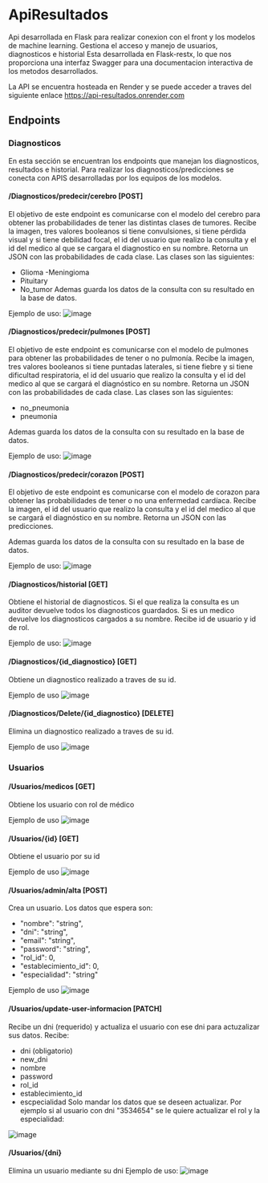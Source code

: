 # ApiResultados
Api desarrollada en Flask para realizar conexion con el front y los modelos de machine learning.
Gestiona el acceso y manejo de usuarios, diagnosticos e historial
Esta desarrollada en Flask-restx, lo que nos proporciona una interfaz Swagger para una documentacion interactiva de los metodos desarrollados.

La API se encuentra hosteada en Render y se puede acceder a traves del siguiente enlace
https://api-resultados.onrender.com

## Endpoints

### Diagnosticos

En esta sección se encuentran los endpoints que manejan los diagnosticos, resultados e historial. Para realizar los diagnosticos/predicciones se conecta con APIS desarrolladas por los equipos de los modelos.

#### /Diagnosticos/predecir/cerebro [POST]

El objetivo de este endpoint es comunicarse con el modelo del cerebro para obtener las probabilidades de tener las distintas clases de tumores.
Recibe la imagen, tres valores booleanos si tiene convulsiones, si tiene pérdida visual y si tiene debilidad focal, el id del usuario que realizo la consulta y el id del medico al que se cargara
el diagnostico en su nombre.
Retorna un JSON con las probabilidades de cada clase. Las clases son las siguientes:
- Glioma
-Meningioma
- Pituitary
- No_tumor
Ademas guarda los datos de la consulta con su resultado en la base de datos.

Ejemplo de uso:
![image](https://github.com/LucasPrieto30/ApiResultados/assets/66337029/020488c5-9ba6-47a8-8a66-8181691f4324)

#### /Diagnosticos/predecir/pulmones [POST]

El objetivo de este endpoint es comunicarse con el modelo de pulmones para obtener las probabilidades de tener o no pulmonía.
Recibe la imagen, tres valores booleanos si tiene puntadas laterales, si tiene fiebre y si tiene dificultad respiratoria, el id del usuario que realizo la consulta y el id del medico al que se cargará
el diagnóstico en su nombre.
Retorna un JSON con las probabilidades de cada clase. Las clases son las siguientes:
- no_pneumonia
- pneumonia

Ademas guarda los datos de la consulta con su resultado en la base de datos.

Ejemplo de uso:
![image](https://github.com/LucasPrieto30/ApiResultados/assets/66337029/f7bc1b27-1c54-4d7b-88db-d0d592f8374d)

#### /Diagnosticos/predecir/corazon [POST]

El objetivo de este endpoint es comunicarse con el modelo de corazon para obtener las probabilidades de tener o no una enfermedad cardíaca.
Recibe la imagen, el id del usuario que realizo la consulta y el id del medico al que se cargará
el diagnóstico en su nombre.
Retorna un JSON con las predicciones.

Ademas guarda los datos de la consulta con su resultado en la base de datos.

Ejemplo de uso:
![image](https://github.com/LucasPrieto30/ApiResultados/assets/117873822/657d231f-468c-49eb-aca7-31a9937b59d5)




#### /Diagnosticos/historial [GET]

Obtiene el historial de diagnosticos. Si el que realiza la consulta es un auditor devuelve todos los diagnosticos guardados. Si es un medico devuelve los diagnosticos cargados a su nombre.
Recibe id de usuario y id de rol.

Ejemplo de uso:
![image](https://github.com/LucasPrieto30/ApiResultados/assets/66337029/3e7252eb-fce7-42de-90c4-24eee6a2ca12)

#### /Diagnosticos/{id_diagnostico} [GET]

Obtiene un diagnostico realizado a traves de su id.

Ejemplo de uso
![image](https://github.com/LucasPrieto30/ApiResultados/assets/66337029/25436270-3a5f-47c1-b936-a6f5d59f13c6)

#### /Diagnosticos/Delete/{id_diagnostico} [DELETE]

Elimina un diagnostico realizado a traves de su id.

Ejemplo de uso
![image](https://github.com/LucasPrieto30/ApiResultados/assets/66337029/a6abdd5d-081b-45c3-b065-dacbf6b6b46f)

### Usuarios

#### /Usuarios/medicos [GET]

Obtiene los usuario con rol de médico

Ejemplo de uso
![image](https://github.com/LucasPrieto30/ApiResultados/assets/66337029/c3ad6f1f-a191-4741-99cd-ab1c21a5f198)

#### /Usuarios/{id} [GET]

Obtiene el usuario por su id

Ejemplo de uso
![image](https://github.com/LucasPrieto30/ApiResultados/assets/66337029/0349c2dc-4b54-4172-8fc2-8423c7ce934a)

#### /Usuarios/admin/alta [POST]

Crea un usuario. Los datos que espera son:
  - "nombre": "string",
  - "dni": "string",
  - "email": "string",
  - "password": "string",
  - "rol_id": 0,
  - "establecimiento_id": 0,
  - "especialidad": "string"

Ejemplo de uso
![image](https://github.com/LucasPrieto30/ApiResultados/assets/66337029/b102f487-f263-4df9-aae3-fcd9d11664ce)

#### /Usuarios/update-user-informacion [PATCH]

Recibe un dni (requerido) y actualiza el usuario con ese dni para actuzalizar sus datos.
Recibe:
- dni (obligatorio)
- new_dni
- nombre
- password
- rol_id
- establecimiento_id
- escpecialidad
Solo mandar los datos que se deseen actualizar.
Por ejemplo si al usuario con dni "3534654" se le quiere actualizar el rol y la especialidad:

![image](https://github.com/LucasPrieto30/ApiResultados/assets/66337029/1c476dbf-7621-4a2b-8b4e-bf8ace4c8adf)

#### /Usuarios/{dni}

Elimina un usuario mediante su dni
Ejemplo de uso:
![image](https://github.com/LucasPrieto30/ApiResultados/assets/66337029/299e09c6-4172-45d1-813e-aaca9b3e2986)







